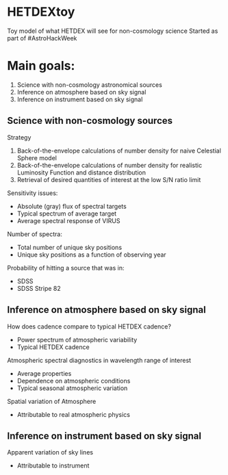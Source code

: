HETDEXtoy
=========

Toy model of what HETDEX will see for non-cosmology science
Started as part of #AstroHackWeek

Main goals:
==========
1. Science with non-cosmology astronomical sources
2. Inference on atmosphere based on sky signal
3. Inference on instrument based on sky signal



Science with non-cosmology sources
---------------------

Strategy
1. Back-of-the-envelope calculations of number density for naive Celestial Sphere model
2. Back-of-the-envelope calculations of number density for realistic Luminosity Function and distance distribution
3. Retrieval of desired quantities of interest at the low S/N ratio limit


Sensitivity issues:
+ Absolute (gray) flux of spectral targets
+ Typical spectrum of average target
+ Average spectral response of VIRUS

Number of spectra:
+ Total number of unique sky positions
+ Unique sky positions as a function of observing year

Probability of hitting a source that was in:
+ SDSS
+ SDSS Stripe 82



Inference on atmosphere based on sky signal
--------------------

How does cadence compare to typical HETDEX cadence?
+ Power spectrum of atmospheric variability
+ Typical HETDEX cadence

Atmospheric spectral diagnostics in wavelength range of interest
+ Average properties
+ Dependence on atmospheric conditions
+ Typical seasonal atmospheric variation

Spatial variation of Atmosphere
+ Attributable to real atmospheric physics


Inference on instrument based on sky signal
-------------------------------------------

Apparent variation of sky lines
+ Attributable to instrument


